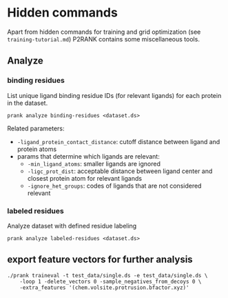 
# Hidden commands

Apart from hidden commands for training and grid optimization (see `training-tutorial.md`) P2RANK contains some miscellaneous tools. 

## Analyze

### binding residues
List unique ligand binding residue IDs (for relevant ligands) for each protein in the dataset.
~~~
prank analyze binding-residues <dataset.ds>
~~~
Related parameters:
- `-ligand_protein_contact_distance`: cutoff distance between ligand and protein atoms
- params that determine which ligands are relevant:  
  - `-min_ligand_atoms`: smaller ligands are ignored
  - `-ligc_prot_dist`: acceptable distance between ligand center and closest protein atom for relevant ligands
  - `-ignore_het_groups`: codes of ligands that are not considered relevant


### labeled residues
Analyze dataset with defined residue labeling
~~~
prank analyze labeled-residues <dataset.ds>
~~~




## export feature vectors for further analysis

~~~
./prank traineval -t test_data/single.ds -e test_data/single.ds \
    -loop 1 -delete_vectors 0 -sample_negatives_from_decoys 0 \
    -extra_features '(chem.volsite.protrusion.bfactor.xyz)'
~~~


